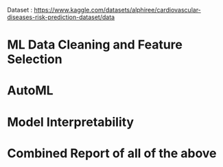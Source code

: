 Dataset : https://www.kaggle.com/datasets/alphiree/cardiovascular-diseases-risk-prediction-dataset/data
# ML Data Cleaning and Feature Selection
# AutoML
# Model Interpretability
# Combined Report of all of the above
